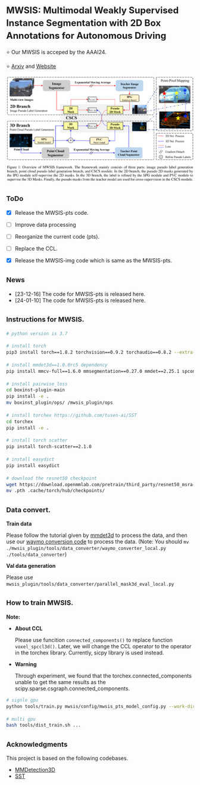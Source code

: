 # <font size=5>MWSIS: Multimodal Weakly Supervised Instance Segmentation with 2D Box Annotations for Autonomous Driving</font>

⭐ Our MWSIS is acceped by the AAAI24.

⭐ [Arxiv](https://arxiv.org/abs/2312.06988) and [Website](https://jiangxb98.github.io/mwsis.github.io/)

![framework](./images/framwork.png)

## <font size=4.5>ToDo</font>

- [x] Release the MWSIS-pts code.

- [ ] Improve data processing
- [ ] Reorganize the current code (pts).
- [ ] Replace the CCL.
- [x] Release the MWSIS-img code which is same as the MWSIS-pts.

## <font size=4.5>News</font>

- [23-12-16] The code for MWSIS-pts is released here.
- [24-01-10] The code for MWSIS-pts is released here.

## <font size=4.5>Instructions for MWSIS.</font>

```bash
# python version is 3.7

# install torch
pip3 install torch==1.8.2 torchvision==0.9.2 torchaudio==0.8.2 --extra-index-url https://download.pytorch.org/whl/lts/1.8/cu111

# install mmdet3d==1.0.0rc5 dependency
pip install mmcv-full==1.6.0 mmsegmentation==0.27.0 mmdet==2.25.1 spconv-cu111 open3d minio==7.1.11 pymongo==3.12.3 waymo-open-dataset-tf-2-6-0==1.4.9

# install pairwise_loss
cd boxinst-plugin-main
pip install -e .
mv boxinst_plugin/ops/ /mwsis_plugin/ops

# install torchex https://github.com/tusen-ai/SST
cd torchex
pip install -e .

# install torch scatter
pip install torch-scatter==2.1.0

# install easydict
pip install easydict

# download the resnet50 checkpoint
wget https://download.openmmlab.com/pretrain/third_party/resnet50_msra-5891d200.pth
mv .pth .cache/torch/hub/checkpoints/
```

## <font size=4.5>Data convert.</font>

**Train data**

Please follow the tutorial given by [mmdet3d](https://github.com/open-mmlab/mmdetection3d) to process the data, and then use our [waymo conversion code](./tools/data_converter/waymo_converter_local.py) to process the data. (Note: You should `mv ./mwsis_plugin/tools/data_converter/waymo_converter_local.py ./tools/data_converter`)

**Val data generation**

Please use `mwsis_plugin/tools/data_converter/parallel_mask3d_eval_local.py`

## <font size=4.5>How to train MWSIS.</font>

**Note:**

+ **About CCL**

  Please use funcition `connected_components()` to replace function `voxel_spccl3d()`. Later, we will change the CCL operator to the operator in the torchex library. Currently, sicpy library is used instead.
+ **Warning**

  Through experiment, we found that the torchex.connected_components unable to get the same results as the scipy.sparse.csgraph.connected_components.

```bash
# signle gpu
python tools/train.py mwsis/config/mwsis_pts_model_config.py --work-dir <your filepath>

# multi gpu
bash tools/dist_train.sh ...
```

## <font size=4.5>Acknowledgments</font>

This project is based on the following codebases.  

* [MMDetection3D](https://github.com/open-mmlab/mmdetection3d)
* [SST](https://github.com/tusen-ai/SST)
